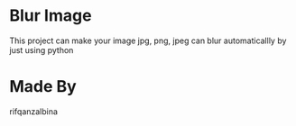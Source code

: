 # Blur Image
This project can make your image jpg, png, jpeg can blur automaticallly by just using python

# Made By
rifqanzalbina
